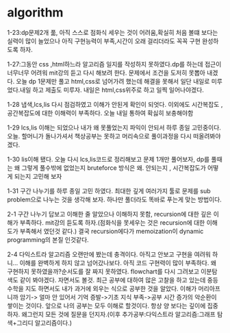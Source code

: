 # algorithm


1-23:dp문제2개 풂, 아직 스스로 점화식 세우는 것이 어려움,확실히 처음 볼떄 보다는 실력이 많이 늘었으나 아직 구현능력이 부족,시간이 오래 걸리더라도 꼭꼭 구현 완성하도록 하자.


1-27:그동안 css ,html하느라 알고리즘 일지를 작성하지 못하였다.dp를 하는데 접근이 너무너무 어려워 mit강의 듣고 다시 해보려 한다. 문제에서 조건을 도저히 못뽑아 내겠다.
오늘 dp 1문제만 풀고 html,css로 넘어가려 했는데 해결을 못해서 일단 내일로 미루었다.내일 하고 제출도 미루자. 내일은 html,css위주로 하고 일찍 일어나야겠다. 


1-28 냅색,lcs,lis 다시 점검하였고 이해가 안된게 확인이 되엇다. 이외에도 시간복잡도 ,공간복잡도에 대한 이해력이 부족하다. 오늘 내일 통하여 확싫히 보충해야함

1-29 lcs,lis 이해는 되었으나 내가 왜 못풀었는지 파익이 안되서 하루 종일 고민중이다. 오늘. 할머니가 돌나가셔서 책상공부는 못하고 머리속으로 풀이과정을 다시 떠올려봐야겠다.


1-30 lis이해 됐다. 오늘 다시 lcs,lis코드로 정리해보고 문제 1개만 풀어보자, dp를 풀때는 왜 그렇게 풀수밖에 없었는지 bruteforce 방식은 왜. 안되는지 , 시간복잡도가 어떻게 되는지 고민해 보자


1-31 구간 나누기를 하루 종일 고민 하였다. 최대한 깊게 여러가지 툴로 문제를 sub problem으로 나누는 것을 생각해 보자. 하나만 풀더라도 똑바로 푸는게 맞는 방법이다.

2-1 구간 나누기 답보고 이해한 줄 알았으나 이해하지 못함, recursion에 대한 깊은 이해가 부족하다. mit강의 듣도록 하자.(점화식을 못세우는 것은 recursion에 대한 이해도가 부족해서 였던것 같다.)
결국 recursion에다가 memoization이 dynamic programming의 본질 인것같다.


2-4 다익스트라 알고리즘 오랜만에 봤는데 충격이다. 아직고 안보고 구현을 여려워 하니... 이해를 완벽하게 하지 않고 넘어갔나보다. 아직 코드 구현력이 많이 부족하다. 왜 구현하지 못하였을까?순서도를 잘  짜지 못하였다. flowchart를 다시 그려보고 이분탐색도 같이 봐야겠다. 자면서도 볼것. 최근 공부에 대하여 많은 고찰을 하고 있는데 중등 수학을 지도 하면서도 내가 과거에 외우는 식으로 공부한 것을 알았다. 이해가 머리아프니까 암기-> 얼마 안 있어서 기억 증발->기초 지식 부족->공부 시간 증가의 악순환이 쌓이는 것이다. 앞으로 나의 공부는 모두 이해로 할것이다. 항상 양 보다는 깊이에 집중하자. 왜그런지 모든 것에 질문을 던지자.(이후 추가공부:다익스트라 알고리즘:그래프 탐색+그리디 알고리즘이다.)

